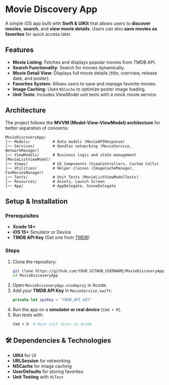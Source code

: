 # Movie Discovery App

A simple iOS app built with **Swift & UIKit** that allows users to **discover movies**, **search**, and **view movie details**. Users can also **save movies as favorites** for quick access later.

## Features
-  **Movie Listing**: Fetches and displays popular movies from TMDB API.
-  **Search Functionality**: Search for movies dynamically.
-  **Movie Detail View**: Displays full movie details (title, overview, release date, and poster).
-  **Favorites System**: Allows users to save and manage favorite movies.
-  **Image Caching**: Uses `NSCache` to optimize poster image loading.
-  **Unit Tests**: Includes ViewModel unit tests with a mock movie service.

## Architecture
The project follows the **MVVM (Model-View-ViewModel) architecture** for better separation of concerns:

```
MovieDiscoveryApp/
│── Models/          # Data models (MovieAPIResponse)
│── Services/        # Handles networking (MovieService, NetworkManager)
│── ViewModels/      # Business logic and state management (MovieListViewModel)
│── Views/           # UI Components (ViewControllers, Custom Cells)
│── Utilities/       # Helper classes (ImageCacheManager, FavMoviesManager)
│── Tests/           # Unit Tests (MovieListViewModelTests)
│── Resources/       # Assets, Launch Screen
│── App/             # AppDelegate, SceneDelegate
```

## Setup & Installation
### Prerequisites
- **Xcode 14+**
- **iOS 15+** Simulator or Device
- **TMDB API Key** (Get one from [TMDB](https://www.themoviedb.org/))

### Steps
1. Clone the repository:
   ```bash
   git clone https://github.com/YOUR_GITHUB_USERNAME/MovieDiscoveryApp.git
   cd MovieDiscoveryApp
   ```
2. Open `MovieDiscoveryApp.xcodeproj` in Xcode.
3. Add your **TMDB API Key** in `MovieService.swift`:
   ```swift
   private let apiKey = "YOUR_API_KEY"
   ```
4. Run the app on a **simulator or real device** (`Cmd + R`).
5. Run tests with:
   ```bash
   Cmd + U  # Runs unit tests in Xcode
   ```

## 🛠 Dependencies & Technologies
- **UIKit** for UI
- **URLSession** for networking
- **NSCache** for image caching
- **UserDefaults** for storing favorites
- **Unit Testing** with `XCTest`
